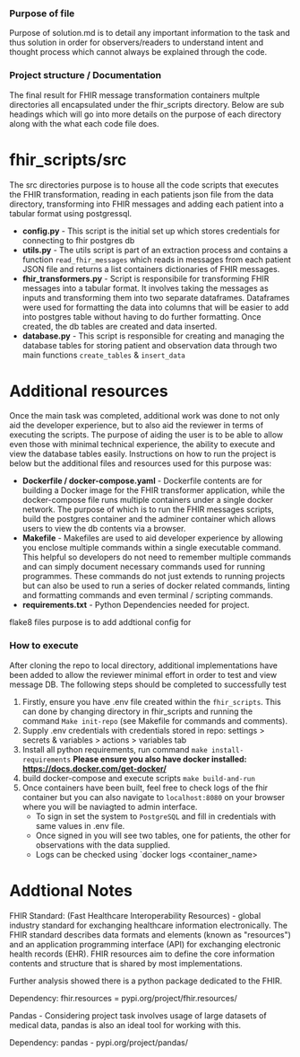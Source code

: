 ### Purpose of file

Purpose of solution.md is to detail any important information to the task and thus solution in order for observers/readers to understand intent and thought process which cannot always be explained through the code.


###  Project structure / Documentation 

The final result for FHIR message transformation containers multple directories all encapsulated under the fhir_scripts directory. Below are sub headings which will go into more details on the purpose of each directory along with the what each code file does.


# fhir_scripts/src
The src directories purpose is to house all the code scripts that executes the FHIR transformation, reading in each patients json file from the data directory, transforming into FHIR messages and adding each patient into a tabular format using postgressql.

- **config.py** - This script is the initial set up which stores credentials for connecting to fhir postgres db 
- **utils.py** - The utils script is part of an extraction process and contains a function `read_fhir_messages` which reads in messages from each patient JSON file and returns a list containers dictionaries of FHIR messages.
- **fhir_transformers.py** - Script is responsibile for transforming FHIR messages into a tabular format. It involves taking the messages as inputs and transforming them into two separate dataframes. Dataframes were used for formatting the data into columns that will be easier to add into postgres table without having to do further formatting. Once created, the db tables are created and data inserted.
- **database.py** - This script is responsible for creating and managing the database tables for storing patient and observation data through two main functions `create_tables` & `insert_data`

# Additional resources

Once the main task was completed, additional work was done to not only aid the developer experience, but to also aid the reviewer in terms of executing the scripts. The purpose of aiding the user is to be able to allow even those with minimal technical experience, the ability to execute and view the database tables easily. Instructions on how to run the project is below but the additional files and resources used for this purpose was:

- **Dockerfile / docker-compose.yaml** - Dockerfile contents are for building a Docker image for the FHIR transformer application, while the docker-compose file runs multiple containers under a single docker network. The purpose of which is to run the FHIR messages scripts, build the postgres container and the adminer container which allows users to view the db contents via a browser.
- **Makefile** - Makefiles are used to aid developer experience by allowing you enclose multiple commands within a single executable command. This helpful so developers do not need to remember multiple commands and can simply document necessary commands used for running programmes. These commands do not just extends to running projects but can also be used to run a series of docker related commands, linting and formatting commands and even terminal / scripting commands.
- **requirements.txt** - Python Dependencies needed for project. 

flake8 files purpose is to add addtional config for 


### How to execute

After cloning the repo to local directory, additional implementations have been added to allow the reviewer minimal effort in order to test and view message DB. The following steps should be completed to successfully test

1. Firstly, ensure you have .env file created within the `fhir_scripts`. This can done by changing directory in fhir_scripts and running the command `Make init-repo` (see Makefile for commands and comments).
2. Supply .env credentials with credentials stored in repo: settings > secrets & variables > actions > variables tab
3. Install all python requirements, run command `make install-requirements` **Please ensure you also have docker installed: https://docs.docker.com/get-docker/** 
4. build docker-compose and execute scripts `make build-and-run`
5. Once containers have been built, feel free to check logs of the fhir container but you can also navigate to `localhost:8080` on your browser where you will be naviagted to admin interface. 
    - To sign in set the system to `PostgreSQL` and fill in credentials with same values in .env file.
    - Once signed in you will see two tables, one for patients, the other for observations with the data supplied.
    - Logs can be checked using `docker logs <container_name>


# Addtional Notes

FHIR Standard: (Fast Healthcare Interoperability Resources) - global industry standard for exchanging healthcare information electronically. The FHIR standard describes data formats and elements (known as "resources") and an application programming interface (API) for exchanging electronic health records (EHR). FHIR resources aim to define the core information contents and structure that is shared by most implementations.

Further analysis showed there is a python package dedicated to the FHIR.

Dependency: fhir.resources = pypi.org/project/fhir.resources/


Pandas - Considering project task involves usage of large datasets of medical data, pandas is also an ideal tool for working with this. 

Dependency: pandas - pypi.org/project/pandas/